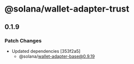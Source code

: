 # @solana/wallet-adapter-trust

## 0.1.9

### Patch Changes

-   Updated dependencies [353f2a5]
    -   @solana/wallet-adapter-base@0.9.19
